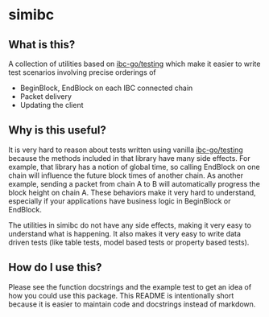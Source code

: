 # simibc

## What is this?

A collection of utilities based on [ibc-go/testing](https://github.com/cosmos/ibc-go/tree/main/testing) which make it easier to write test scenarios involving precise orderings of

- BeginBlock, EndBlock on each IBC connected chain
- Packet delivery
- Updating the client

## Why is this useful?

It is very hard to reason about tests written using vanilla [ibc-go/testing](https://github.com/cosmos/ibc-go/tree/main/testing) because the methods included in that library have many side effects. For example, that library has a notion of global time, so calling EndBlock on one chain will influence the future block times of another chain. As another example, sending a packet from chain A to B will automatically progress the block height on chain A. These behaviors make it very hard to understand, especially if your applications have business logic in BeginBlock or EndBlock.

The utilities in simibc do not have any side effects, making it very easy to understand what is happening. It also makes it very easy to write data driven tests (like table tests, model based tests or property based tests).

## How do I use this?

Please see the function docstrings and the example test to get an idea of how you could use this package. This README is intentionally short because it is easier to maintain code and docstrings instead of markdown.
